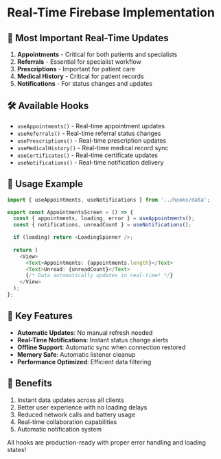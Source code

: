 # Real-Time Firebase Implementation

## 🚀 Most Important Real-Time Updates

1. **Appointments** - Critical for both patients and specialists
2. **Referrals** - Essential for specialist workflow  
3. **Prescriptions** - Important for patient care
4. **Medical History** - Critical for patient records
5. **Notifications** - For status changes and updates

## 🛠️ Available Hooks

- `useAppointments()` - Real-time appointment updates
- `useReferrals()` - Real-time referral status changes
- `usePrescriptions()` - Real-time prescription updates
- `useMedicalHistory()` - Real-time medical record sync
- `useCertificates()` - Real-time certificate updates
- `useNotifications()` - Real-time notification delivery

## 📱 Usage Example

```typescript
import { useAppointments, useNotifications } from '../hooks/data';

export const AppointmentsScreen = () => {
  const { appointments, loading, error } = useAppointments();
  const { notifications, unreadCount } = useNotifications();

  if (loading) return <LoadingSpinner />;
  
  return (
    <View>
      <Text>Appointments: {appointments.length}</Text>
      <Text>Unread: {unreadCount}</Text>
      {/* Data automatically updates in real-time! */}
    </View>
  );
};
```

## 🔧 Key Features

- **Automatic Updates**: No manual refresh needed
- **Real-Time Notifications**: Instant status change alerts
- **Offline Support**: Automatic sync when connection restored
- **Memory Safe**: Automatic listener cleanup
- **Performance Optimized**: Efficient data filtering

## 🎯 Benefits

1. Instant data updates across all clients
2. Better user experience with no loading delays
3. Reduced network calls and battery usage
4. Real-time collaboration capabilities
5. Automatic notification system

All hooks are production-ready with proper error handling and loading states!
